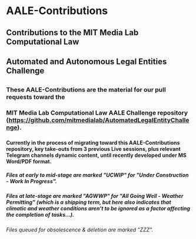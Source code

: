 # AALE-Contributions

## Contributions to the MIT Media Lab Computational Law 
## Automated and Autonomous Legal Entities Challenge

##

### These AALE-Contributions are the material for our pull requests toward the 
### MIT Media Lab Computational Law AALE Challenge repository (https://github.com/mitmedialab/AutomatedLegalEntityChallenge).

###

#### Currently in the process of migrating toward this AALE-Contributions repository, key take-outs from 3 previous Live sessions, plus relevant Telegram channels dynamic content, until recently developed under MS Word/PDF format. 

####

##### Files at early to mid-stage are marked "UCWIP" for "Under Construction - Work In Progress".

#####

##### Files at late-stage are marked "AGWWP" for "All Going Well - Weather Permitting" (which is a shipping term, but here also indicates that climatic and weather conditions aren't to be ignored as a factor affecting the completion of tasks...).

#####

###### Files queued for obsolescence & deletion are marked "ZZZ".
